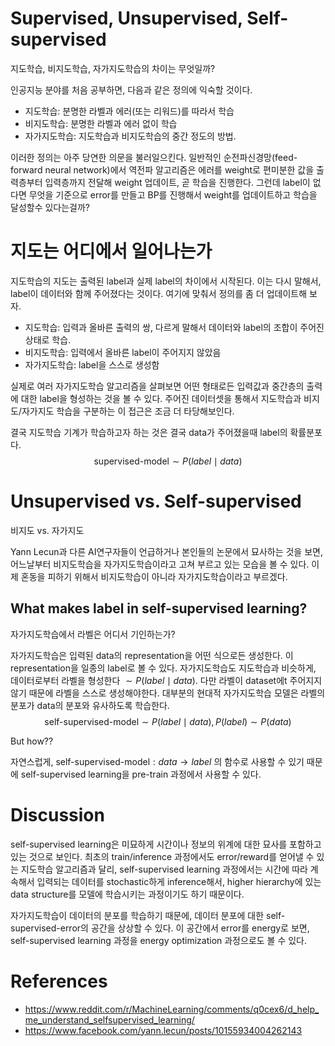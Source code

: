 # Supervised, Unsupervised, Self-supervised
지도학습, 비지도학습, 자가지도학습의 차이는 무엇일까?

인공지능 분야를 처음 공부하면, 다음과 같은 정의에 익숙할 것이다.
- 지도학습: 분명한 라벨과 에러(또는 리워드)를 따라서 학습
- 비지도학습: 분명한 라벨과 에러 없이 학습
- 자가지도학습: 지도학습과 비지도학습의 중간 정도의 방법.

이러한 정의는 아주 당연한 의문을 불러일으킨다. 일반적인 순전파신경망(feed-forward neural network)에서 역전파 알고리즘은 에러를 weight로 편미분한 값을 출력층부터 입력층까지 전달해 weight 업데이트, 곧 학습을 진행한다. 그런데 label이 없다면 무엇을 기준으로 error를 만들고 BP를 진행해서 weight를 업데이트하고 학습을 달성할수 있다는걸까?


# 지도는 어디에서 일어나는가
지도학습의 지도는 출력된 label과 실제 label의 차이에서 시작된다. 이는 다시 말해서, label이 데이터와 함께 주어졌다는 것이다. 여기에 맞춰서 정의를 좀 더 업데이트해 보자.
- 지도학습: 입력과 올바른 출력의 쌍, 다르게 말해서 데이터와 label의 조합이 주어진 상태로 학습.
- 비지도학습: 입력에서 올바른 label이 주어지지 않았음
- 자가지도학습: label을 스스로 생성함

실제로 여러 자가지도학습 알고리즘을 살펴보면 어떤 형태로든 입력값과 중간층의 출력에 대한 label을 형성하는 것을 볼 수 있다. 주어진 데이터셋을 통해서 지도학습과 비지도/자가지도 학습을 구분하는 이 접근은 조금 더 타당해보인다.

결국 지도학습 기계가 학습하고자 하는 것은 결국 data가 주어졌을때 label의 확률분포다.
$$
\text{supervised-model} \sim  P(label \mid data)
$$


# Unsupervised vs. Self-supervised
비지도 vs. 자가지도

Yann Lecun과 다른 AI연구자들이 언급하거나 본인들의 논문에서 묘사하는 것을 보면, 어느날부터 비지도학습을 자가지도학습이라고 고쳐 부르고 있는 모습을 볼 수 있다. 이제 혼동을 피하기 위해서 비지도학습이 아니라 자가지도학습이라고 부르겠다.


## What makes label in self-supervised learning?
자가지도학습에서 라벨은 어디서 기인하는가?

자가지도학습은 입력된 data의 representation을 어떤 식으로든 생성한다. 이 representation을 일종의 label로 볼 수 있다. 자가지도학습도 지도학습과 비슷하게, 데이터로부터 라벨을 형성한다 $\sim P(label \mid data)$. 다만 라벨이 dataset에t 주어지지 않기 때문에 라벨을 스스로 생성해야한다. 대부분의 현대적 자가지도학습 모델은 라벨의 분포가 data의 분포와 유사하도록 학습한다.
$$
\text{self-supervised-model} \sim  P(label \mid data), P(label) \sim P(data)
$$

But how??

자연스럽게, $\text{self-supervised-model}: data \rightarrow label$ 의 함수로 사용할 수 있기 때문에 self-supervised learning을 pre-train 과정에서 사용할 수 있다.


# Discussion
self-supervised learning은 미묘하게 시간이나 정보의 위계에 대한 묘사를 포함하고 있는 것으로 보인다. 최초의 train/inference 과정에서도 error/reward를 얻어낼 수 있는 지도학습 알고리즘과 달리, self-supervised learning 과정에서는 시간에 따라 계속해서 입력되는 데이터를 stochastic하게 inference해서, higher hierarchy에 있는 data structure를 모델에 학습시키는 과정이기도 하기 때문이다.


자가지도학습이 데이터의 분포를 학습하기 때문에, 데이터 분포에 대한 self-supervised-error의 공간을 상상할 수 있다. 이 공간에서 error를 energy로 보면, self-supervised learning 과정을 energy optimization 과정으로도 볼 수 있다.


# References
- https://www.reddit.com/r/MachineLearning/comments/q0cex6/d_help_me_understand_selfsupervised_learning/
- https://www.facebook.com/yann.lecun/posts/10155934004262143